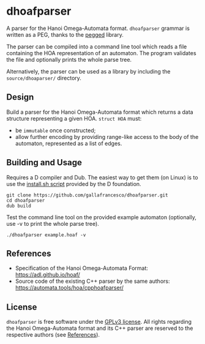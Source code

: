 # dhoafparser

A parser for the Hanoi Omega-Automata format. `dhoafparser` grammar is
written as a PEG, thanks to the
[pegged](https://github.com/PhilippeSigaud/Pegged) library.

The parser can be compiled into a command line tool which
reads a file containing the HOA representation of an automaton. The
program validates the file and optionally prints the whole parse tree.

Alternatively, the parser can be used as a library by including the `source/dhoaparser/`
directory.

## Design

Build a parser for the Hanoi Omega-Automata format which returns a
data structure representing a given HOA. `struct HOA` must:
- be `immutable` once constructed;
- allow further encoding by providing range-like access to the body of
  the automaton, represented as a list of edges.

## Building and Usage

Requires a D compiler and Dub. The easiest way to get them (on Linux)
is to use the [install.sh script](https://dlang.org/install.html)
provided by the D foundation.

```
git clone https://github.com/gallafrancesco/dhoafparser.git
cd dhoafparser
dub build
```
Test the command line tool on the provided example automaton (optionally, use -v to print the whole parse tree).

```
./dhoafparser example.hoaf -v
```

## References

* Specification of the Hanoi Omega-Automata Format: https://adl.github.io/hoaf/
* Source code of the existing C++ parser by the same authors: https://automata.tools/hoa/cpphoafparser/

## License

`dhoafparser` is free software under the [GPLv3 license](https://www.gnu.org/licenses/gpl-3.0.en.html).
All rights regarding the Hanoi Omega-Automata format and its C++
parser are reserved to the respective authors (see
[References](#References)).

